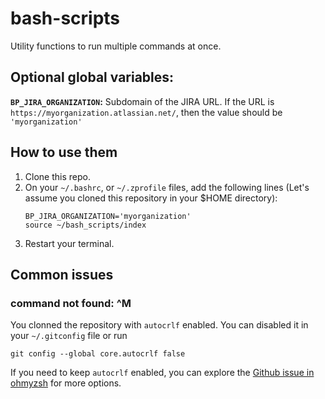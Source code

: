 # bash-scripts

Utility functions to run multiple commands at once. 

## Optional global variables:
**`BP_JIRA_ORGANIZATION`:** Subdomain of the JIRA URL. If the URL is `https://myorganization.atlassian.net/`, then the value should be `'myorganization'`

## How to use them
1. Clone this repo.
2. On your `~/.bashrc`, or `~/.zprofile` files, add the following lines (Let's assume you cloned this repository in your $HOME directory):
    ```
    BP_JIRA_ORGANIZATION='myorganization'
    source ~/bash_scripts/index
    ```
3. Restart your terminal.

## Common issues
### command not found: ^M
You clonned the repository with `autocrlf` enabled. You can disabled it in your `~/.gitconfig` file or run
```
git config --global core.autocrlf false
```
If you need to keep `autocrlf` enabled, you can explore the [Github issue in ohmyzsh](https://github.com/ohmyzsh/ohmyzsh/issues/1363) for more options.